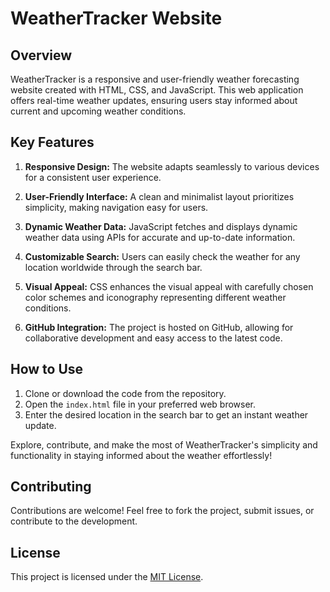 # WeatherTracker Website

## Overview

WeatherTracker is a responsive and user-friendly weather forecasting website created with HTML, CSS, and JavaScript. This web application offers real-time weather updates, ensuring users stay informed about current and upcoming weather conditions.

## Key Features

1. **Responsive Design:** The website adapts seamlessly to various devices for a consistent user experience.

2. **User-Friendly Interface:** A clean and minimalist layout prioritizes simplicity, making navigation easy for users.

3. **Dynamic Weather Data:** JavaScript fetches and displays dynamic weather data using APIs for accurate and up-to-date information.

4. **Customizable Search:** Users can easily check the weather for any location worldwide through the search bar.

5. **Visual Appeal:** CSS enhances the visual appeal with carefully chosen color schemes and iconography representing different weather conditions.

6. **GitHub Integration:** The project is hosted on GitHub, allowing for collaborative development and easy access to the latest code.

## How to Use

1. Clone or download the code from the repository.
2. Open the `index.html` file in your preferred web browser.
3. Enter the desired location in the search bar to get an instant weather update.

Explore, contribute, and make the most of WeatherTracker's simplicity and functionality in staying informed about the weather effortlessly!

## Contributing

Contributions are welcome! Feel free to fork the project, submit issues, or contribute to the development.

## License

This project is licensed under the [MIT License](LICENSE).

